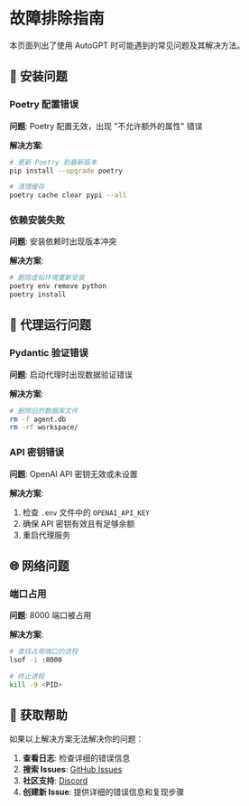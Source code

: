 # 故障排除指南

本页面列出了使用 AutoGPT 时可能遇到的常见问题及其解决方法。

## 🔧 安装问题

### Poetry 配置错误
**问题**: Poetry 配置无效，出现 "不允许额外的属性" 错误

**解决方案**:
```bash
# 更新 Poetry 到最新版本
pip install --upgrade poetry

# 清理缓存
poetry cache clear pypi --all
```

### 依赖安装失败
**问题**: 安装依赖时出现版本冲突

**解决方案**:
```bash
# 删除虚拟环境重新安装
poetry env remove python
poetry install
```

## 🤖 代理运行问题

### Pydantic 验证错误
**问题**: 启动代理时出现数据验证错误

**解决方案**:
```bash
# 删除旧的数据库文件
rm -f agent.db
rm -rf workspace/
```

### API 密钥错误
**问题**: OpenAI API 密钥无效或未设置

**解决方案**:
1. 检查 `.env` 文件中的 `OPENAI_API_KEY`
2. 确保 API 密钥有效且有足够余额
3. 重启代理服务

## 🌐 网络问题

### 端口占用
**问题**: 8000 端口被占用

**解决方案**:
```bash
# 查找占用端口的进程
lsof -i :8000

# 终止进程
kill -9 <PID>
```

## 💬 获取帮助

如果以上解决方案无法解决你的问题：

1. **查看日志**: 检查详细的错误信息
2. **搜索 Issues**: [GitHub Issues](https://github.com/Significant-Gravitas/AutoGPT/issues)
3. **社区支持**: [Discord](https://discord.gg/autogpt)
4. **创建新 Issue**: 提供详细的错误信息和复现步骤